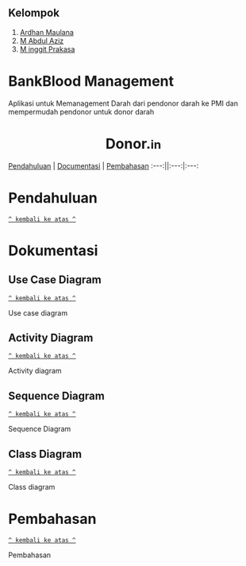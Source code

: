 ## Kelompok
 1. [Ardhan Maulana](https://github.com/ardanmaulana97)
 2. [M Abdul Aziz](https://github.com/abdulaziz222)
 3. [M inggit Prakasa](https://github.com/minggitprakasa)


# BankBlood Management

Aplikasi untuk Memanagement Darah dari pendonor darah ke PMI dan mempermudah pendonor untuk donor darah

<h1 align="center"><b>Donor.</b><small>in</small></h1>

[Pendahuluan](#pendahuluan) | 
[Documentasi](#dokumentasi) |
[Pembahasan](#pembahasan)
:---:||:---:|:---:

# Pendahuluan
[`^ kembali ke atas ^`](#)

# Dokumentasi
## Use Case Diagram
[`^ kembali ke atas ^`](#)

Use case diagram


## Activity Diagram
[`^ kembali ke atas ^`](#)

Activity diagram


## Sequence Diagram
[`^ kembali ke atas ^`](#)

Sequence Diagram

## Class Diagram
[`^ kembali ke atas ^`](#)

Class diagram


# Pembahasan
[`^ kembali ke atas ^`](#)

Pembahasan

